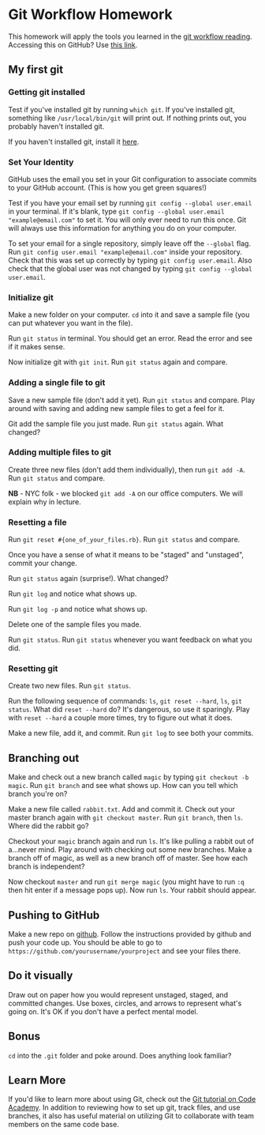 # Git Workflow Homework

This homework will apply the tools you learned in the [git workflow reading][git-workflow].  Accessing this on GitHub? Use [this link][github-git-workflow].

[git-workflow]: git-workflow
[github-git-workflow]: https://github.com/appacademy/curriculum/blob/master/ruby/readings/git-workflow.md

## My first git

### Getting git installed

Test if you've installed git by running `which git`.  If you've installed git,
something like `/usr/local/bin/git` will print out.  If nothing prints out, you
probably haven't installed git.

If you haven't installed git, install it [here](https://git-scm.com/book/en/v2/Getting-Started-Installing-Git).

### Set Your Identity

GitHub uses the email you set in your Git configuration to associate commits to
your GitHub account. (This is how you get green squares!)

Test if you have your email set by running `git config --global user.email` in
your terminal. If it's blank, type `git config --global user.email
"example@email.com"` to set it. You will only ever need to run this once. Git
will always use this information for anything you do on your computer.

To set your email for a single repository, simply leave off the `--global` flag.
Run `git config user.email "example@email.com"` inside your repository. Check
that this was set up correctly by typing `git config user.email`. Also check
that the global user was not changed by typing `git config --global user.email`.

### Initialize git

Make a new folder on your computer.  `cd` into it and save a sample file (you
can put whatever you want in the file).

Run `git status` in terminal.  You should get an error.  Read the error and see
if it makes sense.

Now initialize git with `git init`.  Run `git status` again and compare.

### Adding a single file to git

Save a new sample file (don't add it yet).  Run `git status` and compare. Play
around with saving and adding new sample files to get a feel for it.

Git add the sample file you just made.  Run `git status` again.  What changed?

### Adding multiple files to git

Create three new files (don't add them individually), then run `git add -A`. Run
`git status` and compare.

**NB** - NYC folk - we blocked `git add -A` on our office computers. We will
explain why in lecture.

### Resetting a file

Run `git reset #{one_of_your_files.rb}`.  Run `git status` and compare.

Once you have a sense of what it means to be "staged" and "unstaged", commit
your change.

Run `git status` again (surprise!).  What changed?

Run `git log` and notice what shows up.

Run `git log -p` and notice what shows up.

Delete one of the sample files you made.

Run `git status`.  Run `git status` whenever you want feedback on what you did.

### Resetting git

Create two new files.  Run `git status`.

Run the following sequence of commands: `ls`, `git reset --hard`, `ls`, `git
status`.  What did `reset --hard` do?  It's dangerous, so use it sparingly.
Play with `reset --hard` a couple more times, try to figure out what it does.

Make a new file, add it, and commit.  Run `git log` to see both your commits.

## Branching out

Make and check out a new branch called `magic` by typing `git checkout -b
magic`.  Run `git branch` and see what shows up.  How can you tell which branch
you're on?

Make a new file called `rabbit.txt`.  Add and commit it.  Check out your master
branch again with `git checkout master`.  Run `git branch`, then `ls`.  Where
did the rabbit go?

Checkout your `magic` branch again and run `ls`.  It's like pulling a rabbit out
of a...never mind.  Play around with checking out some new branches.  Make a
branch off of magic, as well as a new branch off of master.  See how each branch
is independent?

Now checkout `master` and run `git merge magic` (you might have to run `:q` then
hit enter if a message pops up).  Now run `ls`.  Your rabbit should appear.


## Pushing to GitHub

Make a new repo on [github](https://github.com/new).  Follow the instructions
provided by github and push your code up.  You should be able to go to
`https://github.com/yourusername/yourproject` and see your files there.

## Do it visually

Draw out on paper how you would represent unstaged, staged, and committed
changes.  Use boxes, circles, and arrows to represent what's going on.  It's OK
if you don't have a perfect mental model.

## Bonus

`cd` into the `.git` folder and poke around.  Does anything look familiar?

## Learn More

If you'd like to learn more about using Git, check out the
[Git tutorial on Code Academy][code-academy-git]. In addition to reviewing
how to set up git, track files, and use branches, it also has useful material
on utilizing Git to collaborate with team members on the same code base.

[code-academy-git]: https://www.codecademy.com/learn/learn-git

